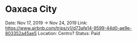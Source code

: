 # Oaxaca City

Date: Nov 17, 2019 → Nov 24, 2019
Link: https://www.airbnb.com/trips/v1/d73afe14-9599-44d0-ae9e-803352a45ae5
Location: Centro?
Status: Paid